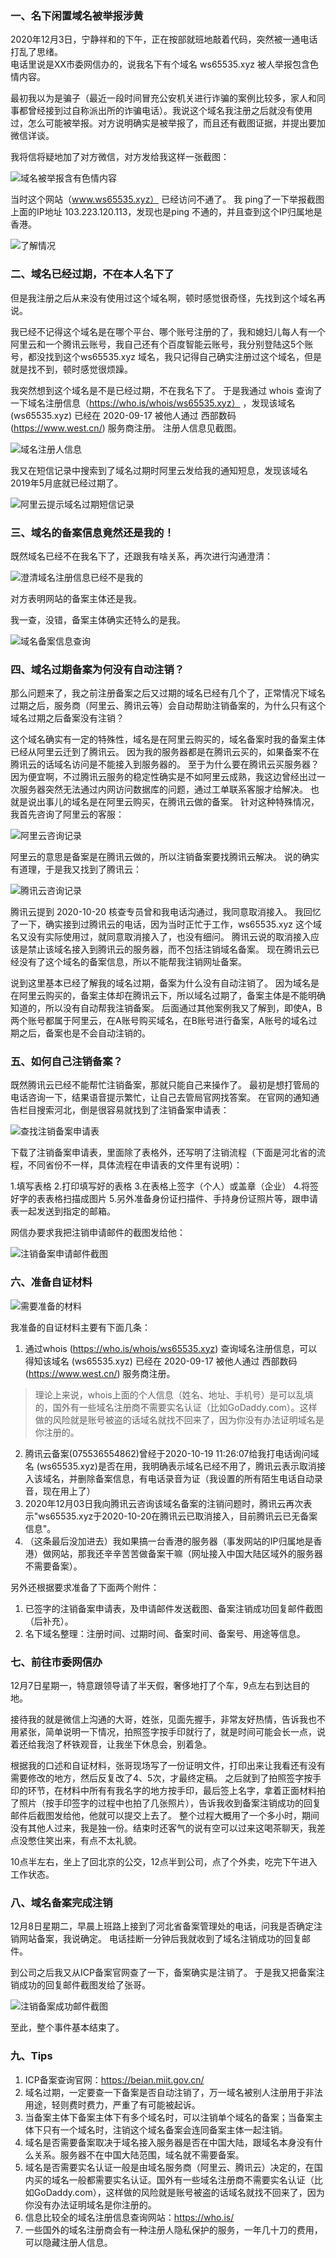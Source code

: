 
### 一、名下闲置域名被举报涉黄

2020年12月3日，宁静祥和的下午，正在按部就班地敲着代码，突然被一通电话打乱了思绪。  
电话里说是XX市委网信办的，说我名下有个域名 ws65535.xyz 被人举报包含色情内容。

最初我以为是骗子（最近一段时间冒充公安机关进行诈骗的案例比较多，家人和同事都曾经接到过自称派出所的诈骗电话）。我说这个域名我注册之后就没有使用过，怎么可能被举报。对方说明确实是被举报了，而且还有截图证据，并提出要加微信详谈。

我将信将疑地加了对方微信，对方发给我这样一张截图：

![域名被举报含有色情内容](https://md.s1031.cn/xsj/2021_1_13_域名被举报含有色情内容.png)

当时这个网站（www.ws65535.xyz） 已经访问不通了。
我 ping了一下举报截图上面的IP地址  103.223.120.113，发现也是ping 不通的，并且查到这个IP归属地是香港。

![了解情况](https://md.s1031.cn/xsj/2021_1_14_了解情况.jpg)


### 二、域名已经过期，不在本人名下了

但是我注册之后从来没有使用过这个域名啊，顿时感觉很奇怪，先找到这个域名再说。

我已经不记得这个域名是在哪个平台、哪个账号注册的了，我和媳妇儿每人有一个阿里云和一个腾讯云账号，我自己还有个百度智能云账号，我分别登陆这5个账号，都没找到这个ws65535.xyz 域名，我只记得自己确实注册过这个域名，但是就是找不到，顿时感觉很烦躁。

我突然想到这个域名是不是已经过期，不在我名下了。
于是我通过 whois 查询了一下域名注册信息（https://who.is/whois/ws65535.xyz） ，发现该域名 (ws65535.xyz) 已经在 2020-09-17 被他人通过 西部数码(https://www.west.cn/) 服务商注册。
注册人信息见截图。

![域名注册人信息](https://md.s1031.cn/xsj/2021_1_14_域名注册信息不是我的.png)

我又在短信记录中搜索到了域名过期时阿里云发给我的通知短息，发现该域名2019年5月底就已经过期了。

![阿里云提示域名过期短信记录](https://md.s1031.cn/xsj/2021_1_14_阿里云提示域名过期短信记录.jpg)


### 三、域名的备案信息竟然还是我的！

既然域名已经不在我名下了，还跟我有啥关系，再次进行沟通澄清：

![澄清域名注册信息已经不是我的](https://md.s1031.cn/xsj/2021_1_14_澄清域名注册信息已经不是我的.jpg)

对方表明网站的备案主体还是我。

我一查，没错，备案主体确实还特么的是我。

![域名备案信息查询](https://md.s1031.cn/xsj/2021_1_13_域名备案信息查询.png)


### 四、域名过期备案为何没有自动注销？

那么问题来了，我之前注册备案之后又过期的域名已经有几个了，正常情况下域名过期之后，服务商（阿里云、腾讯云等）会自动帮助注销备案的，为什么只有这个域名过期之后备案没有注销？

这个域名确实有一定的特殊性，域名是在阿里云购买的，域名备案时我的备案主体已经从阿里云迁到了腾讯云。
因为我的服务器都是在腾讯云买的，如果备案不在腾讯云的话域名访问是不能接入到服务器的。
至于为什么要在腾讯云买服务器？因为便宜啊，不过腾讯云服务的稳定性确实是不如阿里云成熟，我这边曾经出过一次服务器突然无法通过内网访问数据库的问题，通过工单联系客服才给解决。
也就是说出事儿的域名是在阿里云购买，在腾讯云做的备案。
针对这种特殊情况，我首先咨询了阿里云的客服：

![阿里云咨询记录](https://md.s1031.cn/xsj/2021_1_14_阿里云咨询记录.png)

阿里云的意思是备案是在腾讯云做的，所以注销备案要找腾讯云解决。
说的确实有道理，于是我又找到了腾讯云：

![腾讯云咨询记录](https://md.s1031.cn/xsj/2021_1_13_腾讯云咨询记录.png)

腾讯云提到 2020-10-20 核查专员曾和我电话沟通过，我同意取消接入。
我回忆了一下，确实接到过腾讯云的电话，因为当时正忙于工作，ws65535.xyz 这个域名又没有实际使用过，就同意取消接入了，也没有细问。
腾讯云说的取消接入应该是禁止该域名接入到腾讯云的服务器，而不包括注销域名备案。
现在腾讯云已经没有了这个域名的备案信息，所以不能帮我注销网址备案。

说到这里基本已经了解我的域名过期，备案为什么没有自动注销了。
因为域名是在阿里云购买的，备案主体却在腾讯云下，所以域名过期了，备案主体是不能明确知道的，所以没有自动帮我注销备案。
后面通过其他案例我又了解到，即使A，B两个账号都属于阿里云，在A账号购买域名，在B账号进行备案，A账号的域名过期之后，备案也是不会自动注销的。


### 五、如何自己注销备案？

既然腾讯云已经不能帮忙注销备案，那就只能自己来操作了。
最初是想打管局的电话咨询一下，结果语音提示繁忙，让自己去管局官网找答案。
在官网的通知通告栏目搜索河北，倒是很容易就找到了注销备案申请表：

![查找注销备案申请表](https://md.s1031.cn/xsj/2021_1_13_查找注销备案申请表.png)

下载了注销备案申请表，里面除了表格外，还写明了注销流程（下面是河北省的流程，不同省份不一样，具体流程在申请表的文件里有说明）：

1.填写表格
2.打印填写好的表格
3.在表格上签字（个人）或盖章（企业）
4.将签好字的表表格扫描成图片
5.另外准备身份证扫描件、手持身份证照片等，跟申请表一起发送到指定的邮箱。

网信办要求我把注销申请邮件的截图发给他：

![注销备案申请邮件截图](https://md.s1031.cn/xsj/2021_1_14_注销备案申请邮件截图.jpg)


### 六、准备自证材料

![需要准备的材料](https://md.s1031.cn/xsj/2021_1_14_需要准备的材料.png)

我准备的自证材料主要有下面几条：

1. 通过whois (https://who.is/whois/ws65535.xyz) 查询域名注册信息，可以得知该域名 (ws65535.xyz) 已经在 2020-09-17 被他人通过 西部数码(https://www.west.cn/) 服务商注册。
> 理论上来说，whois上面的个人信息（姓名、地址、手机号）是可以乱填的，国外有一些域名注册商不需要实名认证（比如GoDaddy.com）。这样做的风险就是账号被盗的话域名就找不回来了，因为你没有办法证明域名是你注册的。

2. 腾讯云备案(075536554862)曾经于2020-10-19 11:26:07给我打电话询问域名 (ws65535.xyz)是否在用，我明确表示域名已经不用了，腾讯云表示取消接入该域名，并删除备案信息，有电话录音为证（我设置的所有陌生电话自动录音，现在用上了）
3. 2020年12月03日我向腾讯云咨询该域名备案的注销问题时，腾讯云再次表示"ws65535.xyz于2020-10-20在腾讯云已取消接入，目前腾讯云已无备案信息"。
4. （这条最后没加进去）我如果搞一台香港的服务器（事发网站的IP归属地是香港）做网站，那我还辛辛苦苦做备案干嘛（网址接入中国大陆区域外的服务器不需要备案）。

另外还根据要求准备了下面两个附件：
1. 已签字的注销备案申请表，及申请邮件发送截图、备案注销成功回复邮件截图（后补充）。
2. 名下域名整理：注册时间、过期时间、备案时间、备案号、用途等信息。


### 七、前往市委网信办

12月7日星期一，特意跟领导请了半天假，奢侈地打了个车，9点左右到达目的地。

接待我的就是微信上沟通的大哥，姓张，见面先握手，非常友好热情，告诉我也不用紧张，简单说明一下情况，拍照签字按手印就行了，就是时间可能会长一点，说着还给我泡了杯铁观音，让我坐下休息会，别着急。

根据我的口述和自证材料，张哥现场写了一份证明文件，打印出来让我看还有没有需要修改的地方，然后反复改了4、5次，才最终定稿。
之后就到了拍照签字按手印的环节，在材料中所有有我名字的地方按手印，最后签上名字，拿着正面材料拍了照片（按手印签字的过程中也拍了几张照片），告诉我收到备案注销成功的回复邮件后截图发给他，他就可以提交上去了。
整个过程大概用了一个多小时，期间没有其他人过来，我是独一份。结束时还客气的说有空可以过来这喝茶聊天，我差点没憋住笑出来，有点不太礼貌。

10点半左右，坐上了回北京的公交，12点半到公司，点了个外卖，吃完下午进入工作状态。


### 八、域名备案完成注销

12月8日星期二，早晨上班路上接到了河北省备案管理处的电话，问我是否确定注销网站备案，我说确定。
电话挂断一分钟后我就收到了域名注销成功的回复邮件。

到公司之后我又从ICP备案官网查了一下，备案确实是注销了。
于是我又把备案注销成功的回复邮件截图发给了张哥。

![注销备案成功邮件截图](https://md.s1031.cn/xsj/2021_1_14_注销备案成功邮件截图.jpg)

至此，整个事件基本结束了。


### 九、Tips

1. ICP备案查询官网：https://beian.miit.gov.cn/
2. 域名过期，一定要查一下备案是否自动注销了，万一域名被别人注册用于非法用途，轻则费时费力，严重了有可能被起诉。
3. 当备案主体下备案主体下有多个域名时，可以注销单个域名的备案；当备案主体下只有一个域名时，注销这个域名备案会连同备案主体一起注销。
4. 域名是否需要备案取决于域名接入服务器是否在中国大陆，跟域名本身没有什么关系。服务器不在中国大陆范围，域名就不需要备案。
5. 域名是否需要实名认证一般是由域名服务商（阿里云、腾讯云）决定的，在国内买的域名一般都需要实名认证。国外有一些域名注册商不需要实名认证（比如GoDaddy.com），这样做的风险就是账号被盗的话域名就找不回来了，因为你没有办法证明域名是你注册的。
6. 信息比较全的域名注册信息查询网站：https://who.is/
7. 一些国外的域名注册商会有一种注册人隐私保护的服务，一年几十刀的费用，可以隐藏注册人信息。